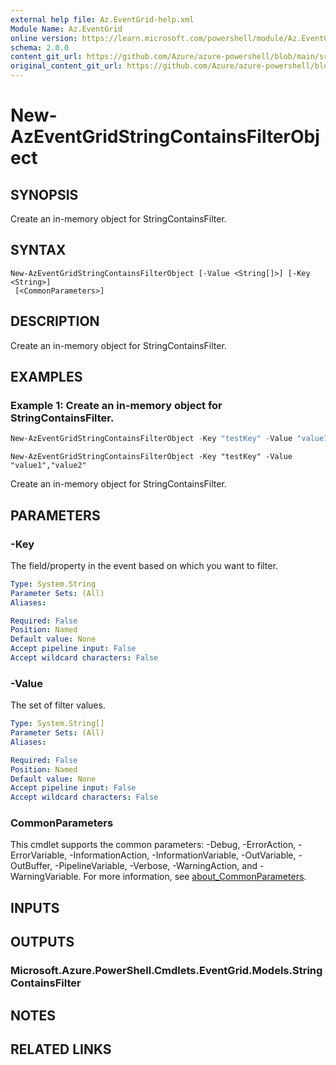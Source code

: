 ```yaml
---
external help file: Az.EventGrid-help.xml
Module Name: Az.EventGrid
online version: https://learn.microsoft.com/powershell/module/Az.EventGrid/new-azeventgridstringcontainsfilterobject
schema: 2.0.0
content_git_url: https://github.com/Azure/azure-powershell/blob/main/src/EventGrid/EventGrid/help/New-AzEventGridStringContainsFilterObject.md
original_content_git_url: https://github.com/Azure/azure-powershell/blob/main/src/EventGrid/EventGrid/help/New-AzEventGridStringContainsFilterObject.md
---
```


# New-AzEventGridStringContainsFilterObject

## SYNOPSIS
Create an in-memory object for StringContainsFilter.

## SYNTAX

```
New-AzEventGridStringContainsFilterObject [-Value <String[]>] [-Key <String>]
 [<CommonParameters>]
```

## DESCRIPTION
Create an in-memory object for StringContainsFilter.

## EXAMPLES

### Example 1: Create an in-memory object for StringContainsFilter.
```powershell
New-AzEventGridStringContainsFilterObject -Key "testKey" -Value "value1","value2"
```

```output
New-AzEventGridStringContainsFilterObject -Key "testKey" -Value "value1","value2"
```

Create an in-memory object for StringContainsFilter.

## PARAMETERS

### -Key
The field/property in the event based on which you want to filter.

```yaml
Type: System.String
Parameter Sets: (All)
Aliases:

Required: False
Position: Named
Default value: None
Accept pipeline input: False
Accept wildcard characters: False
```

### -Value
The set of filter values.

```yaml
Type: System.String[]
Parameter Sets: (All)
Aliases:

Required: False
Position: Named
Default value: None
Accept pipeline input: False
Accept wildcard characters: False
```

### CommonParameters
This cmdlet supports the common parameters: -Debug, -ErrorAction, -ErrorVariable, -InformationAction, -InformationVariable, -OutVariable, -OutBuffer, -PipelineVariable, -Verbose, -WarningAction, and -WarningVariable. For more information, see [about_CommonParameters](http://go.microsoft.com/fwlink/?LinkID=113216).

## INPUTS

## OUTPUTS

### Microsoft.Azure.PowerShell.Cmdlets.EventGrid.Models.StringContainsFilter

## NOTES

## RELATED LINKS
